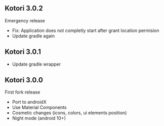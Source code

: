 ## Kotori 3.0.2

Emergency release

- Fix: Application does not completly start after grant location permision
- Update gradle again

## Kotori 3.0.1

- Update gradle wrapper

## Kotori 3.0.0

First fork release

- Port to androidX
- Use Material Components
- Cosmetic changes (icons, colors, ui elements position)
- Night mode (android 10+)
